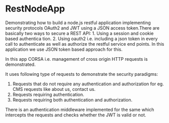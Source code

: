# RestNodeApp
Demonstrating how to build a node.js restful application implementing security protocols OAuth2 and JWT using a JSON access token.There are basically two ways to secure a REST API: 1. Using a session and cookie based authentica tion.
2. Using oauth2 i.e. including a json token in every call to authenticate as well as authorize the restful service end points. 
In this application we use JSON token based approach for this.

In this app CORSA i.e. management of cross origin HTTP requests is demonstrated.

It uses following type of requests to demonstrate the security paradigms:

1. Requests that do not require any authentication and authorization for eg. CMS requests like about us, contact us.
2. Requests requiring authentication.
3. Requests requiring both authentication and authorization.

There is an authentication middleware implemented for the same which intercepts the requests and checks whether the JWT is valid or not.
